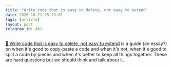 ```yaml
---
title: "Write code that is easy to delete, not easy to extend"
date: 2020-10-21 15:23:01
tags: [article]
layout: post
telegram_id: 461
---
```


[📄 Write code that is easy to delete, not easy to extend](https://programmingisterrible.com/post/139222674273/write-code-that-is-easy-to-delete-not-easy-to) is a guide (an essay?) on when it's good to copy-paste a code and when it's not, when it's good to split a code by pieces and when it's better to keep all things together. These are hard questions but we should think and talk about it.
